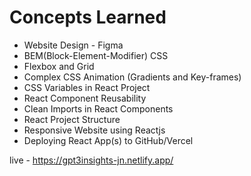 # Concepts Learned
 * Website Design - Figma
 * BEM(Block-Element-Modifier) CSS
 * Flexbox and Grid
 * Complex CSS Animation (Gradients and Key-frames)
 * CSS Variables in React Project
 * React Component Reusability
 * Clean Imports in React Components
 * React Project Structure
 * Responsive Website using Reactjs
 * Deploying React App(s) to GitHub/Vercel

live - https://gpt3insights-jn.netlify.app/





